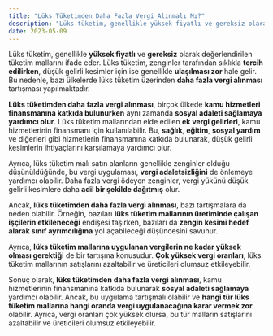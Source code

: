 ```yaml
---
title: "Lüks Tüketimden Daha Fazla Vergi Alınmalı Mı?"
description: "Lüks tüketim, genellikle yüksek fiyatlı ve gereksiz olarak değerlendirilen tüketim mallarını ifade eder."
date: 2023-05-09
---
```


Lüks tüketim, genellikle **yüksek fiyatlı** ve **gereksiz** olarak değerlendirilen tüketim mallarını ifade eder. Lüks
tüketim, zenginler tarafından sıklıkla **tercih edilirken**, düşük gelirli kesimler için ise genellikle **ulaşılması zor**
hale gelir. Bu nedenle, bazı ülkelerde lüks tüketim üzerinden **daha fazla vergi alınması** tartışması yapılmaktadır.

**Lüks tüketimden daha fazla vergi alınması**, birçok ülkede **kamu hizmetleri finansmanına katkıda bulunurken** aynı
zamanda **sosyal adaleti sağlamaya yardımcı olur**. Lüks tüketim mallarından elde edilen **ek vergi gelirleri**, kamu
hizmetlerinin finansmanı için kullanılabilir. Bu, **sağlık**, **eğitim**, **sosyal yardım** ve diğerleri gibi
hizmetlerin finansmanına katkıda bulunarak, düşük gelirli kesimlerin ihtiyaçlarını karşılamaya yardımcı olur.

Ayrıca, lüks tüketim malı satın alanların genellikle zenginler olduğu düşünüldüğünde, bu vergi uygulaması, **vergi
adaletsizliğini** de önlemeye yardımcı olabilir. Daha fazla vergi ödeyen zenginler, vergi yükünü düşük gelirli kesimlere
daha **adil bir şekilde dağıtmış** olur.

Ancak, **lüks tüketimden daha fazla vergi alınması**, bazı tartışmalara da neden olabilir. Örneğin, bazıları **lüks
tüketim mallarının üretiminde çalışan işçilerin etkileneceği** endişesi taşırken, bazıları da **zengin kesimi hedef
alarak sınıf ayrımcılığına** yol açabileceği düşüncesini savunur.

Ayrıca, **lüks tüketim mallarına uygulanan vergilerin ne kadar yüksek olması gerektiği** de bir tartışma konusudur.
**Çok yüksek vergi oranları**, lüks tüketim mallarının satışlarını azaltabilir ve üreticileri olumsuz etkileyebilir.

Sonuç olarak, **lüks tüketimden daha fazla vergi alınması**, kamu hizmetlerinin finansmanına katkıda bulunarak **sosyal
adaleti sağlamaya** yardımcı olabilir. Ancak, bu uygulama tartışmalı olabilir ve **hangi tür lüks tüketim mallarına
hangi oranda vergi uygulanacağına karar vermek zor** olabilir. Ayrıca, vergi oranları çok yüksek olursa, bu tür malların
satışlarını azaltabilir ve üreticileri olumsuz etkileyebilir.

